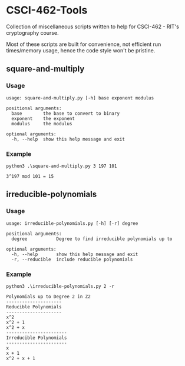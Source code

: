 # CSCI-462-Tools

Collection of miscellaneous scripts written to help for CSCI-462 - RIT's cryptography course.

Most of these scripts are built for convenience, not efficient run times/memory usage, hence the code style won't be pristine.

## square-and-multiply

### Usage

```
usage: square-and-multiply.py [-h] base exponent modulus

positional arguments:
  base        the base to convert to binary
  exponent    the exponent
  modulus     the modulus

optional arguments:
  -h, --help  show this help message and exit
```

### Example

```
python3 .\square-and-multiply.py 3 197 101

3^197 mod 101 = 15
```

## irreducible-polynomials

### Usage

```
usage: irreducible-polynomials.py [-h] [-r] degree

positional arguments:
  degree           Degree to find irreducible polynomials up to

optional arguments:
  -h, --help       show this help message and exit
  -r, --reducible  include reducible polynomials
```

### Example

```
python3 .\irreducible-polynomials.py 2 -r

Polynomials up to Degree 2 in Z2
---------------------
Reducible Polynomials
---------------------
x^2
x^2 + 1
x^2 + x
-----------------------
Irreducible Polynomials
-----------------------
x
x + 1
x^2 + x + 1
```